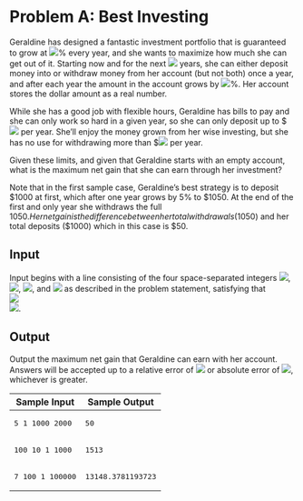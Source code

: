 # Problem A: Best Investing
Geraldine has designed a fantastic investment portfolio that is guaranteed to grow at <img src="https://render.githubusercontent.com/render/math?math=r">% every year, and she wants to maximize how much she can get out of it. Starting now and for the next <img src="https://render.githubusercontent.com/render/math?math=y"> years, she can either deposit money into or withdraw money from her account (but not both) once a year, and after each year the amount in the account grows by <img src="https://render.githubusercontent.com/render/math?math=r">%. Her account stores the dollar amount as a real number.

While she has a good job with flexible hours, Geraldine has bills to pay and she can only work so hard in a given year, so she can only deposit up to $<img src="https://render.githubusercontent.com/render/math?math=d"> per year. She’ll enjoy the money grown from her wise investing, but she has no use for withdrawing more than $<img src="https://render.githubusercontent.com/render/math?math=w"> per year.

Given these limits, and given that Geraldine starts with an empty account, what is the maximum net gain that she can earn through her investment?

Note that in the first sample case, Geraldine’s best strategy is to deposit $1000 at first, which after one year grows by 5% to $1050. At the end of the first and only year she withdraws the full $1050. Her net gain is the difference between her total withdrawals ($1050) and her total deposits ($1000) which in this case is $50.

## Input
Input begins with a line consisting of the four space-separated integers <img src="https://render.githubusercontent.com/render/math?math=r">, <img src="https://render.githubusercontent.com/render/math?math=y">, <img src="https://render.githubusercontent.com/render/math?math=d">, and <img src="https://render.githubusercontent.com/render/math?math=w"> as described in the problem statement, satisfying that  
<img src="https://render.githubusercontent.com/render/math?math=1≤r,y≤100">  
<img src="https://render.githubusercontent.com/render/math?math=1≤d,w≤10^6">.

## Output
Output the maximum net gain that Geraldine can earn with her account. Answers will be accepted up to a relative error of <img src="https://render.githubusercontent.com/render/math?math=10^{-6}"> or absolute error of <img src="https://render.githubusercontent.com/render/math?math=10^{-2}">, whichever is greater.


<table>
<thead>
  <tr>
    <th>Sample Input</th>
    <th>Sample Output</th>
  </tr>
</thead>
<tbody>
  <!--1-->
  <tr>
    <td>
<pre>
5 1 1000 2000
</pre>
    </td>
    <td>
<pre>
50
</pre>
    </td>
  </tr>
  <!--2-->
  <tr>
    <td>
<pre>
100 10 1 1000
</pre>
    </td>
    <td>
<pre>
1513
</pre>
    </td>
  </tr>
  <!--3-->
  <tr>
    <td>
<pre>
7 100 1 100000
</pre>
    </td>
    <td>
<pre>
13148.3781193723
</pre>
    </td>
  </tr>
</tbody>
</table>